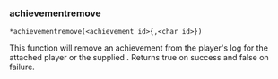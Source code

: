 ### achievementremove
```
*achievementremove(<achievement id>{,<char id>})
```

This function will remove an achievement from the player's log for the attached
player or the supplied <char id>.
Returns true on success and false on failure.
